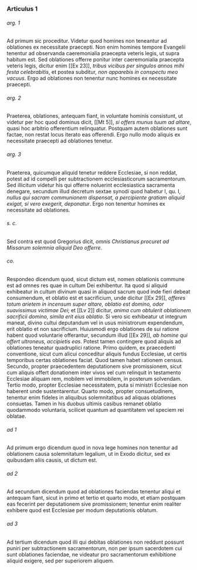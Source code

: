 ### Articulus 1

###### arg. 1
Ad primum sic proceditur. Videtur quod homines non teneantur ad oblationes ex necessitate praecepti. Non enim homines tempore Evangelii tenentur ad observanda caeremonialia praecepta veteris legis, ut supra habitum est. Sed oblationes offerre ponitur inter caeremonialia praecepta veteris legis, dicitur enim [[Ex 23]], *tribus vicibus per singulos annos mihi festa celebrabitis*, et postea subditur, *non apparebis in conspectu meo vacuus*. Ergo ad oblationes non tenentur nunc homines ex necessitate praecepti.

###### arg. 2
Praeterea, oblationes, antequam fiant, in voluntate hominis consistunt, ut videtur per hoc quod dominus dicit, [[Mt 5]], *si offers munus tuum ad altare*, quasi hoc arbitrio offerentium relinquatur. Postquam autem oblationes sunt factae, non restat locus iterato eas offerendi. Ergo nullo modo aliquis ex necessitate praecepti ad oblationes tenetur.

###### arg. 3
Praeterea, quicumque aliquid tenetur reddere Ecclesiae, si non reddat, potest ad id compelli per subtractionem ecclesiasticorum sacramentorum. Sed illicitum videtur his qui offerre noluerint ecclesiastica sacramenta denegare, secundum illud decretum sextae synodi quod habetur I, qu. I, *nullus qui sacram communionem dispensat, a percipiente gratiam aliquid exigat, si vero exegerit, deponatur*. Ergo non tenentur homines ex necessitate ad oblationes.

###### s. c.
Sed contra est quod Gregorius dicit, *omnis Christianus procuret ad Missarum solemnia aliquid Deo offerre*.

###### co.
Respondeo dicendum quod, sicut dictum est, nomen oblationis commune est ad omnes res quae in cultum Dei exhibentur. Ita quod si aliquid exhibeatur in cultum divinum quasi in aliquod sacrum quod inde fieri debeat consumendum, et oblatio est et sacrificium, unde dicitur [[Ex 29]], *offeres totum arietem in incensum super altare, oblatio est domino, odor suavissimus victimae Dei*; et [[Lv 2]] dicitur, *anima cum obtulerit oblationem sacrificii domino, simila erit eius oblatio*. Si vero sic exhibeatur ut integrum maneat, divino cultui deputandum vel in usus ministrorum expendendum, erit oblatio et non sacrificium. Huiusmodi ergo oblationes de sui ratione habent quod voluntarie offerantur, secundum illud [[Ex 29]], *ab homine qui offert ultroneus, accipietis eas*. Potest tamen contingere quod aliquis ad oblationes teneatur quadruplici ratione. Primo quidem, ex praecedenti conventione, sicut cum alicui conceditur aliquis fundus Ecclesiae, ut certis temporibus certas oblationes faciat. Quod tamen habet rationem census. Secundo, propter praecedentem deputationem sive promissionem, sicut cum aliquis offert donationem inter vivos vel cum relinquit in testamento Ecclesiae aliquam rem, mobilem vel immobilem, in posterum solvendam. Tertio modo, propter Ecclesiae necessitatem, puta si ministri Ecclesiae non haberent unde sustentarentur. Quarto modo, propter consuetudinem, tenentur enim fideles in aliquibus solemnitatibus ad aliquas oblationes consuetas. Tamen in his duobus ultimis casibus remanet oblatio quodammodo voluntaria, scilicet quantum ad quantitatem vel speciem rei oblatae.

###### ad 1
Ad primum ergo dicendum quod in nova lege homines non tenentur ad oblationem causa solemnitatum legalium, ut in Exodo dicitur, sed ex quibusdam aliis causis, ut dictum est.

###### ad 2
Ad secundum dicendum quod ad oblationes faciendas tenentur aliqui et antequam fiant, sicut in primo et tertio et quarto modo, et etiam postquam eas fecerint per deputationem sive promissionem; tenentur enim realiter exhibere quod est Ecclesiae per modum deputationis oblatum.

###### ad 3
Ad tertium dicendum quod illi qui debitas oblationes non reddunt possunt puniri per subtractionem sacramentorum, non per ipsum sacerdotem cui sunt oblationes faciendae, ne videatur pro sacramentorum exhibitione aliquid exigere, sed per superiorem aliquem.


